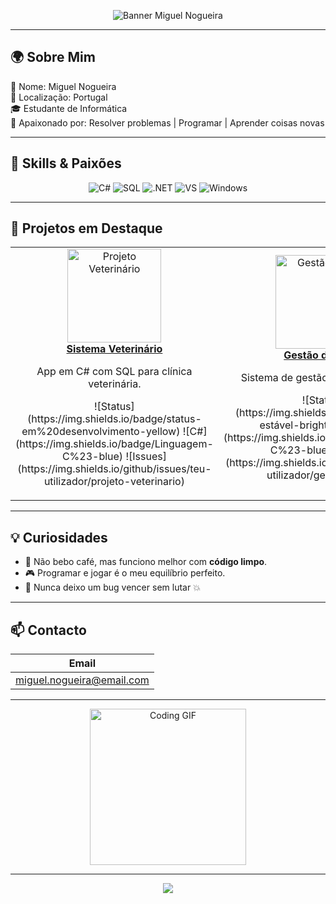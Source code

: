 <p align="center">
  <img src="https://capsule-render.vercel.app/api?type=waving&color=7F52FF&height=150&section=header&text=Ol%C3%A1,%20eu%20sou%20o%20Miguel%20Nogueira&fontSize=40" alt="Banner Miguel Nogueira" />
</p>

---

## 🌍 Sobre Mim

🧠 Nome: Miguel Nogueira  
📍 Localização: Portugal  
🎓 Estudante de Informática  
💬 Apaixonado por: Resolver problemas | Programar | Aprender coisas novas  

---

## 🧩 Skills & Paixões

<div align="center">

<img src="https://img.shields.io/badge/C%23-239120?style=for-the-badge&logo=c-sharp&logoColor=white" alt="C#" />
<img src="https://img.shields.io/badge/SQL-4479A1?style=for-the-badge&logo=mysql&logoColor=white" alt="SQL" />
<img src="https://img.shields.io/badge/.NET-512BD4?style=for-the-badge&logo=dotnet&logoColor=white" alt=".NET" />
<img src="https://img.shields.io/badge/Visual_Studio-5C2D91?style=for-the-badge&logo=visual-studio&logoColor=white" alt="VS" />
<img src="https://img.shields.io/badge/Windows-0078D6?style=for-the-badge&logo=windows&logoColor=white" alt="Windows" />

</div>

---

## 🚀 Projetos em Destaque

<table>
  <tr>
    <td align="center" width="220">
      <a href="https://github.com/teu-utilizador/projeto-veterinario">
        <img src="https://raw.githubusercontent.com/teu-utilizador/projeto-veterinario/main/assets/logo.png" alt="Projeto Veterinário" width="150" />
        <br />
        <b>Sistema Veterinário</b>
      </a>
      <p>App em C# com SQL para clínica veterinária.</p>
      <p>
        ![Status](https://img.shields.io/badge/status-em%20desenvolvimento-yellow) 
        ![C#](https://img.shields.io/badge/Linguagem-C%23-blue)
        ![Issues](https://img.shields.io/github/issues/teu-utilizador/projeto-veterinario)
      </p>
    </td>
    <td align="center" width="220">
      <a href="https://github.com/teu-utilizador/gestao-frota">
        <img src="https://raw.githubusercontent.com/teu-utilizador/gestao-frota/main/assets/logo.png" alt="Gestão Frota" width="150" />
        <br />
        <b>Gestão de Frota</b>
      </a>
      <p>Sistema de gestão com WinForms.</p>
      <p>
        ![Status](https://img.shields.io/badge/status-estável-brightgreen) 
        ![C#](https://img.shields.io/badge/Linguagem-C%23-blue)
        ![Issues](https://img.shields.io/github/issues/teu-utilizador/gestao-frota)
      </p>
    </td>
  </tr>
</table>

---

## 💡 Curiosidades

- 🚫 Não bebo café, mas funciono melhor com **código limpo**.  
- 🎮 Programar e jogar é o meu equilíbrio perfeito.  
- 🧩 Nunca deixo um bug vencer sem lutar 💥  

---

## 📫 Contacto

| Email                     | 
|---------------------------|
| miguel.nogueira@email.com | 

---

<p align="center">
  <img src="https://media.giphy.com/media/3o7aD2saalBwwftBIY/giphy.gif" alt="Coding GIF" width="250" />
</p>

---

<p align="center">
  <img src="https://capsule-render.vercel.app/api?type=slice&color=7F52FF&height=180&section=footer" />
</p>
